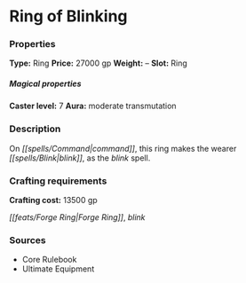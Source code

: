 ﻿---
Title: "Ring of Blinking"
Type: "Ring"
Price: "27000 gp"
Weight: "–"
Slot: "Ring"
Caster level: "7"
Aura: "moderate transmutation"
Description: |
  "On command, this ring makes the wearer blink, as the _blink_ spell."
Crafting cost: "13500 gp"
Sources: "['Core Rulebook', 'Ultimate Equipment']"
---

# Ring of Blinking

### Properties

**Type:** Ring **Price:** 27000 gp **Weight:** – **Slot:** Ring

##### Magical properties

**Caster level:** 7 **Aura:** moderate transmutation

### Description

On _[[spells/Command|command]]_, this ring makes the wearer _[[spells/Blink|blink]]_, as the _blink_ spell.

### Crafting requirements

**Crafting cost:** 13500 gp

_[[feats/Forge Ring|Forge Ring]]_, _blink_

### Sources

* Core Rulebook
* Ultimate Equipment